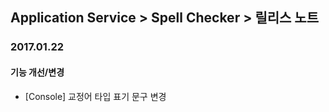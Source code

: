 ## Application Service > Spell Checker > 릴리스 노트

### 2017.01.22
#### 기능 개선/변경
* [Console] 교정어 타입 표기 문구 변경